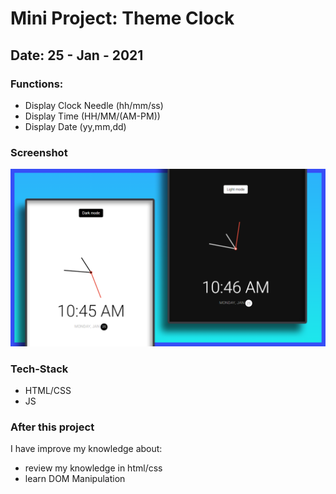 # Mini Project: Theme Clock

## Date: 25 - Jan - 2021

### Functions:

- Display Clock Needle (hh/mm/ss)
- Display Time (HH/MM/(AM-PM))
- Display Date (yy,mm,dd)

### Screenshot

<img src="./template-project-img.png" alt="screenshot"/>

### Tech-Stack

- HTML/CSS
- JS

### After this project

I have improve my knowledge about:

- review my knowledge in html/css
- learn DOM Manipulation
